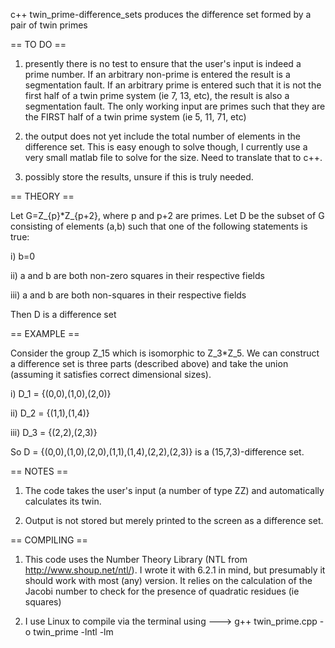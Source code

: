c++ twin_prime-difference_sets
produces the difference set formed by a pair of twin primes

== TO DO ==

1) presently there is no test to ensure that the user's input is indeed a prime number. If an arbitrary non-prime is entered the result is a segmentation fault. If an arbitrary prime is entered such that it is not the first half of a twin prime system (ie 7, 13, etc), the result is also a segmentation fault. The only working input are primes such that they are the FIRST half of a twin prime system (ie 5, 11, 71, etc)

2) the output does not yet include the total number of elements in the difference set. This is easy enough to solve though, I currently use a very small matlab file to solve for the size. Need to translate that to c++.

3) possibly store the results, unsure if this is truly needed.

== THEORY ==

Let G=Z_{p}*Z_{p+2}, where p and p+2 are primes. Let D be the subset of G consisting of elements (a,b) such that one of the following statements is true:

i) b=0

ii) a and b are both non-zero squares in their respective fields

iii) a and b are both non-squares in their respective fields

Then D is a difference set

== EXAMPLE ==

Consider the group Z_15 which is isomorphic to Z_3*Z_5. We can construct a difference set is three parts (described above) and take the union (assuming it satisfies correct dimensional sizes).

i) D_1 = {(0,0),(1,0),(2,0)}

ii) D_2 = {(1,1),(1,4)}

iii) D_3 = {(2,2),(2,3)}

So D = {(0,0),(1,0),(2,0),(1,1),(1,4),(2,2),(2,3)} is a (15,7,3)-difference set.

== NOTES ==

1) The code takes the user's input (a number of type ZZ) and automatically calculates its twin.

2) Output is not stored but merely printed to the screen as a difference set.

== COMPILING ==

1) This code uses the Number Theory Library (NTL from http://www.shoup.net/ntl/). I wrote it with 6.2.1 in mind, but presumably it should work with most (any) version. It relies on the calculation of the Jacobi number to check for the presence of quadratic residues (ie squares)

2) I use Linux to compile via the terminal using  ---> g++ twin_prime.cpp -o twin_prime -lntl -lm
